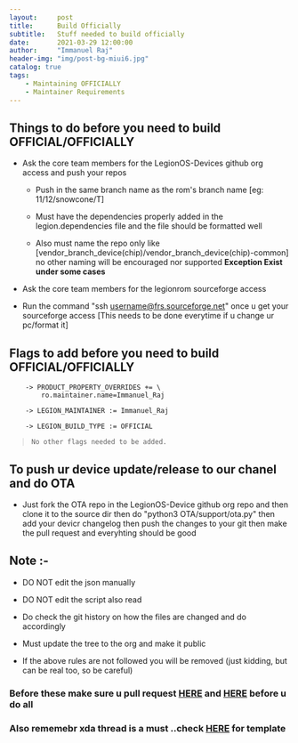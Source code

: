 ```yaml
---
layout:     post
title:      Build Officially
subtitle:   Stuff needed to build officially
date:       2021-03-29 12:00:00
author:     "Immanuel Raj"
header-img: "img/post-bg-miui6.jpg"
catalog: true
tags:
    - Maintaining OFFICIALLY
    - Maintainer Requirements
---
```

<!--adsense-->
## Things to do before you need to build OFFICIAL/OFFICIALLY

- Ask the core team members for the LegionOS-Devices github org access and push your repos
        
    - Push in the same branch name as the rom's branch name [eg: 11/12/snowcone/T]

    - Must have the dependencies properly added in the legion.dependencies file and the file should be formatted well

    - Also must name the repo only like [vendor_branch_device(chip)/vendor_branch_device(chip)-common] no other naming will be encouraged nor supported **Exception Exist under some cases**

- Ask the core team members for the legionrom sourceforge access 

- Run the command  "ssh username@frs.sourceforge.net" once u get your sourceforge access [This needs to be done everytime if u change ur pc/format it]

## Flags to add before you need to build OFFICIAL/OFFICIALLY
        
        -> PRODUCT_PROPERTY_OVERRIDES += \
            ro.maintainer.name=Immanuel_Raj

        -> LEGION_MAINTAINER := Immanuel_Raj

        -> LEGION_BUILD_TYPE := OFFICIAL

>`No other flags needed to be added.`
<!--adsense-->

## To  push ur device update/release to our chanel  and do OTA 
    
- Just fork the OTA repo in the LegionOS-Device github org repo and then clone it to the source dir then do "python3 OTA/support/ota.py" then  add your devicr changelog then push the changes to your git then make the pull
request and everyhting should be good

## Note :- 

- DO NOT edit the json manually

- DO NOT edit the script also read

- Do check the git history on how the files are changed and do accordingly

- Must update the tree to the org and make it public

- If the above rules are not followed you will be removed (just kidding, but can be real too, so be careful)


### Before these make sure u pull request [HERE](https://github.com/Project-LegionOS/vendor_legion/blob/11/legion.devices) and [HERE](https://github.com/legionos-devices/OTA/blob/11/devices.json) before u do all
<!--adsense-->
### Also rememebr xda thread is a must ..check [HERE](https://raw.githubusercontent.com/Project-LegionOS/Docs/master/XDA_Template) for template
<!--adsense-->
